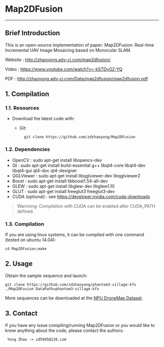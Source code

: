 # Map2DFusion
------------------------------------------------------------------------------
## Brief Introduction
This is an open-source implementation of paper:
Map2DFusion: Real-time Incremental UAV Image Mosaicing based on Monocular SLAM.

Website : http://zhaoyong.adv-ci.com/map2dfusion/

Video   : https://www.youtube.com/watch?v=-kSTDvGZ-YQ

PDF     : http://zhaoyong.adv-ci.com/Data/map2dfusion/map2dfusion.pdf   

## 1. Compilation
### 1.1. Resources
  * Download the latest code with: 
    * Git: 
    
            git clone https://github.com/zdzhaoyong/Map2DFusion

### 1.2. Dependencies
- OpenCV  : sudo apt-get install libopencv-dev
- Qt      : sudo apt-get install build-essential g++ libqt4-core libqt4-dev libqt4-gui qt4-doc qt4-designer
- QGLViewer : sudo apt-get install libqglviewer-dev libqglviewer2
- Boost   : sudo apt-get install libboost1.54-all-dev
- GLEW    : sudo apt-get install libglew-dev libglew1.10
- GLUT : sudo apt-get install freeglut3 freeglut3-dev
- CUDA (optional) : see https://developer.nvidia.com/cuda-downloads

> Warnning: Compilation with CUDA can be enabled after CUDA_PATH defined.

### 1.3. Compilation
If you are using linux systems, it can be compiled with one command (tested on ubuntu 14.04):

    cd Map2DFusion;make

## 2. Usage
Obtain the sample sequence and launch:

    git clone https://github.com/zdzhaoyong/phantom3-village-kfs
    ./Map2DFusion DataPath=phantom3-village-kfs
    
More sequences can be downloaded at the [NPU DroneMap Dataset](http://zhaoyong.adv-ci.com/npu-dronemap-dataset).
## 3. Contact

If you have any issue compiling/running Map2DFusion or you would like to know anything about the code, please contact the authors:

     Yong Zhao -> zd5945@126.com



